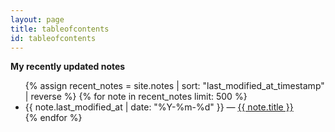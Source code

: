 ```yaml
---
layout: page
title: tableofcontents
id: tableofcontents
---
```



<strong>My recently updated notes</strong>

<!-- <h3>Recently Updated</h3> -->
<ul>
  {% assign recent_notes = site.notes | sort: "last_modified_at_timestamp" | reverse %}
  {% for note in recent_notes limit: 500 %}
    <li>
      {{ note.last_modified_at | date: "%Y-%m-%d" }} — <a class="internal-link" href="{{ site.baseurl }}{{ note.url }}">{{ note.title }}</a>
    </li>
  {% endfor %}
</ul>

<!-- <h3>Recently Created</h3>
<ul>
  {% assign new_notes = site.notes | sort: "created_at_timestamp" | reverse %}
  {% for note in new_notes limit: 5 %}
    <li>
      {{ note.created_at | date: "%Y-%m-%d" }} — <a class="internal-link" href="{{ site.baseurl }}{{ note.url }}">{{ note.title }}</a>
    </li>
  {% endfor %}
</ul>
-->
<style>
  .wrapper {
    max-width: 46em;
  }
</style>
